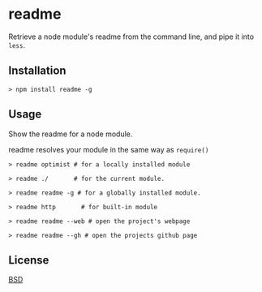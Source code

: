 # readme

Retrieve a node module's readme from the command line, and pipe it into `less`.

## Installation

```
> npm install readme -g
```

## Usage

Show the readme for a node module.

readme resolves your module in the same way as `require()`

```
> readme optimist # for a locally installed module

> readme ./       # for the current module.

> readme readme -g # for a globally installed module.

> readme http       # for built-in module

> readme readme --web # open the project's webpage

> readme readme --gh # open the projects github page
```

## License

[BSD](http://opensource.org/licenses/BSD-2-Clause)
